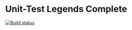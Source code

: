 # Unit-Test Legends Complete

[![Build status](https://ci.appveyor.com/api/projects/status/tlse7k7qa0ybqq5d?svg=true)](https://ci.appveyor.com/project/Smelkovaalla/8-4-test2)